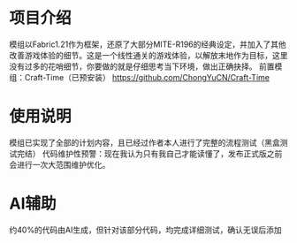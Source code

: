 # 项目介绍
  模组以Fabric1.21作为框架，还原了大部分MITE-R196的经典设定，并加入了其他改善游戏体验的细节。这是一个线性通关的游戏体验，以解放末地作为目标，这里没有过多的花哨细节，你要做的就是仔细思考当下环境，做出正确抉择。
  前置模组：Craft-Time（已预安装）
  https://github.com/ChongYuCN/Craft-Time
 
# 使用说明
  模组已实现了全部的计划内容，且已经过作者本人进行了完整的流程测试（黑盒测试完结）
  代码维护性预警：现在我认为只有我自己才能读懂了，发布正式版之前会进行一次大范围维护优化。
 
# AI辅助
  约40%的代码由AI生成，但针对该部分代码，均完成详细测试，确认无误后添加
 

 
